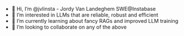 - 👋 Hi, I’m @jvlinsta - Jordy Van Landeghem SWE@Instabase
- 👀 I’m interested in LLMs that are reliable, robust and efficient
- 🌱 I’m currently learning about fancy RAGs and improved LLM training
- 💞️ I’m looking to collaborate on any of the above 

<!---
jvlinsta/jvlinsta is a ✨ special ✨ repository because its `README.md` (this file) appears on your GitHub profile.
You can click the Preview link to take a look at your changes.
--->
